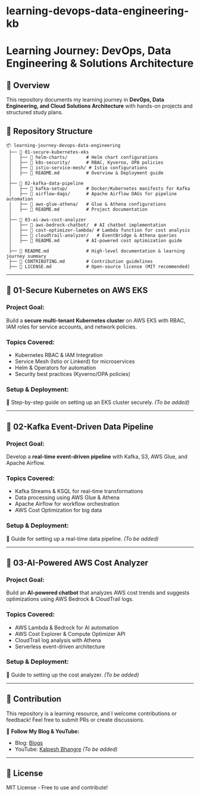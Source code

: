 # learning-devops-data-engineering-kb
# Learning Journey: DevOps, Data Engineering & Solutions Architecture

## 📌 Overview
This repository documents my learning journey in **DevOps, Data Engineering, and Cloud Solutions Architecture** with hands-on projects and structured study plans.

## 📂 Repository Structure
```
📦 learning-journey-devops-data-engineering
 ├── 📁 01-secure-kubernetes-eks
 │   ├── 📂 helm-charts/       # Helm chart configurations
 │   ├── 📂 k8s-security/      # RBAC, Kyverno, OPA policies
 │   ├── 📂 istio-service-mesh/ # Istio configurations
 │   ├── 📜 README.md          # Overview & Deployment guide
 │
 ├── 📁 02-kafka-data-pipeline
 │   ├── 📂 kafka-setup/       # Docker/Kubernetes manifests for Kafka
 │   ├── 📂 airflow-dags/      # Apache Airflow DAGs for pipeline automation
 │   ├── 📂 aws-glue-athena/   # Glue & Athena configurations
 │   ├── 📜 README.md          # Project documentation
 │
 ├── 📁 03-ai-aws-cost-analyzer
 │   ├── 📂 aws-bedrock-chatbot/  # AI chatbot implementation
 │   ├── 📂 cost-optimizer-lambda/ # Lambda function for cost analysis
 │   ├── 📂 cloudtrail-analyzer/   # EventBridge & Athena queries
 │   ├── 📜 README.md          # AI-powered cost optimization guide
 │
 ├── 📜 README.md              # High-level documentation & learning journey summary
 ├── 📜 CONTRIBUTING.md        # Contribution guidelines
 ├── 📜 LICENSE.md             # Open-source license (MIT recommended)
```

---
## 📁 01-Secure Kubernetes on AWS EKS
### **Project Goal:** 
Build a **secure multi-tenant Kubernetes cluster** on AWS EKS with RBAC, IAM roles for service accounts, and network policies.

### **Topics Covered:**
- Kubernetes RBAC & IAM Integration
- Service Mesh (Istio or Linkerd) for microservices
- Helm & Operators for automation
- Security best practices (Kyverno/OPA policies)

### **Setup & Deployment:**
🚀 Step-by-step guide on setting up an EKS cluster securely. *(To be added)*

---
## 📁 02-Kafka Event-Driven Data Pipeline
### **Project Goal:** 
Develop a **real-time event-driven pipeline** with Kafka, S3, AWS Glue, and Apache Airflow.

### **Topics Covered:**
- Kafka Streams & KSQL for real-time transformations
- Data processing using AWS Glue & Athena
- Apache Airflow for workflow orchestration
- AWS Cost Optimization for big data

### **Setup & Deployment:**
🚀 Guide for setting up a real-time data pipeline. *(To be added)*

---
## 📁 03-AI-Powered AWS Cost Analyzer
### **Project Goal:** 
Build an **AI-powered chatbot** that analyzes AWS cost trends and suggests optimizations using AWS Bedrock & CloudTrail logs.

### **Topics Covered:**
- AWS Lambda & Bedrock for AI automation
- AWS Cost Explorer & Compute Optimizer API
- CloudTrail log analysis with Athena
- Serverless event-driven architecture

### **Setup & Deployment:**
🚀 Guide to setting up the cost analyzer. *(To be added)*

---
## 🚀 Contribution
This repository is a learning resource, and I welcome contributions or feedback! Feel free to submit PRs or create discussions.

🔗 **Follow My Blog & YouTube:**
- Blog: [Blogs](https://medium.com/@kalpeshbhangre96)
- YouTube: [Kalpesh Bhangre](https://www.youtube.com/@kbya0223) *(To be added)*

---
## 📜 License
MIT License - Free to use and contribute!
